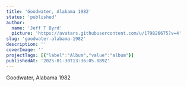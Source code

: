 ```yaml
---
title: 'Goodwater, Alabama 1982'
status: 'published'
author:
  name: 'Jeff T Byrd'
  picture: 'https://avatars.githubusercontent.com/u/179826675?v=4'
slug: 'goodwater-alabama-1982'
description: ''
coverImage: ''
projectTags: [{"label":"Album","value":"album"}]
publishedAt: '2025-01-30T13:36:05.889Z'
---
```


Goodwater, Alabama 1982